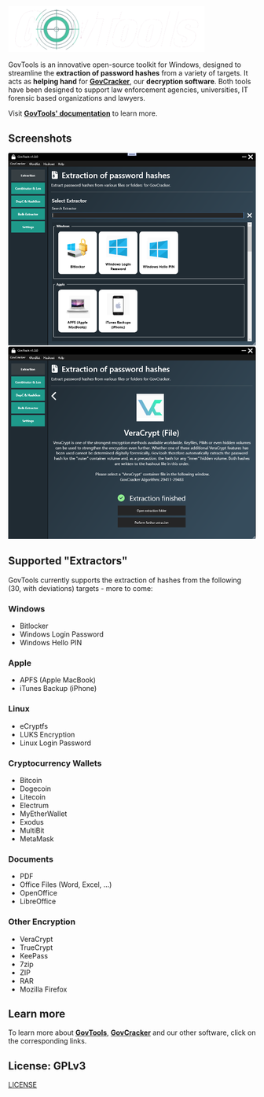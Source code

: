 [<img src="DecryptaTechnologies.GovTools.WpfUI/Resources/GovTools_801x187.png" width="400">](https://govcracker.com/govtools)

GovTools is an innovative open-source toolkit for Windows, designed to streamline the **extraction of password hashes** from a variety of targets. It acts as **helping hand** for **[GovCracker](https://govcracker.com)**, our **decryption software**. Both tools have been designed to support law enforcement agencies, universities, IT forensic based organizations and lawyers.

Visit **[GovTools' documentation](https://govcracker.com/govtools)** to learn more.


## Screenshots
<img src="GovTools-Extractor-Selection.png" width="700">

<img src="GovTools-VeraCrypt-Extraction.png" width="700">

## Supported "Extractors"
GovTools currently supports the extraction of hashes from the following (30, with deviations) targets - more to come:

### Windows
- Bitlocker
- Windows Login Password
- Windows Hello PIN

### Apple
- APFS (Apple MacBook)
- iTunes Backup (iPhone)

### Linux
- eCryptfs
- LUKS Encryption
- Linux Login Password

### Cryptocurrency Wallets
- Bitcoin
- Dogecoin
- Litecoin
- Electrum
- MyEtherWallet
- Exodus
- MultiBit
- MetaMask

### Documents
- PDF
- Office Files (Word, Excel, ...)
- OpenOffice
- LibreOffice

### Other Encryption
- VeraCrypt
- TrueCrypt
- KeePass
- 7zip
- ZIP
- RAR
- Mozilla Firefox

## Learn more
To learn more about **[GovTools](https://govcracker.com/govtools)**, **[GovCracker](https://govcracker.com)** and our other software, click on the corresponding links.

## License: GPLv3
[LICENSE](LICENSE.txt)